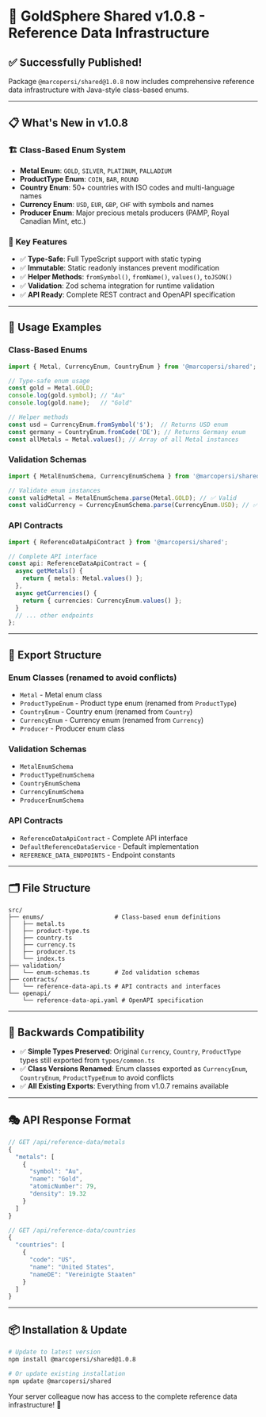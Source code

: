 # 🎯 GoldSphere Shared v1.0.8 - Reference Data Infrastructure

## ✅ **Successfully Published!** 

Package `@marcopersi/shared@1.0.8` now includes comprehensive reference data infrastructure with Java-style class-based enums.

---

## 📋 **What's New in v1.0.8**

### 🏗️ **Class-Based Enum System**
- **Metal Enum**: `GOLD`, `SILVER`, `PLATINUM`, `PALLADIUM`
- **ProductType Enum**: `COIN`, `BAR`, `ROUND`  
- **Country Enum**: 50+ countries with ISO codes and multi-language names
- **Currency Enum**: `USD`, `EUR`, `GBP`, `CHF` with symbols and names
- **Producer Enum**: Major precious metals producers (PAMP, Royal Canadian Mint, etc.)

### 🔧 **Key Features**
- ✅ **Type-Safe**: Full TypeScript support with static typing
- ✅ **Immutable**: Static readonly instances prevent modification
- ✅ **Helper Methods**: `fromSymbol()`, `fromName()`, `values()`, `toJSON()`
- ✅ **Validation**: Zod schema integration for runtime validation
- ✅ **API Ready**: Complete REST contract and OpenAPI specification

---

## 🚀 **Usage Examples**

### **Class-Based Enums**
```typescript
import { Metal, CurrencyEnum, CountryEnum } from '@marcopersi/shared';

// Type-safe enum usage
const gold = Metal.GOLD;
console.log(gold.symbol); // "Au"
console.log(gold.name);   // "Gold"

// Helper methods
const usd = CurrencyEnum.fromSymbol('$');  // Returns USD enum
const germany = CountryEnum.fromCode('DE'); // Returns Germany enum
const allMetals = Metal.values(); // Array of all Metal instances
```

### **Validation Schemas**
```typescript
import { MetalEnumSchema, CurrencyEnumSchema } from '@marcopersi/shared';

// Validate enum instances
const validMetal = MetalEnumSchema.parse(Metal.GOLD); // ✅ Valid
const validCurrency = CurrencyEnumSchema.parse(CurrencyEnum.USD); // ✅ Valid
```

### **API Contracts**
```typescript
import { ReferenceDataApiContract } from '@marcopersi/shared';

// Complete API interface
const api: ReferenceDataApiContract = {
  async getMetals() {
    return { metals: Metal.values() };
  },
  async getCurrencies() {
    return { currencies: CurrencyEnum.values() };
  }
  // ... other endpoints
};
```

---

## 📁 **Export Structure**

### **Enum Classes** (renamed to avoid conflicts)
- `Metal` - Metal enum class
- `ProductTypeEnum` - Product type enum (renamed from `ProductType`)
- `CountryEnum` - Country enum (renamed from `Country`) 
- `CurrencyEnum` - Currency enum (renamed from `Currency`)
- `Producer` - Producer enum class

### **Validation Schemas**
- `MetalEnumSchema`
- `ProductTypeEnumSchema` 
- `CountryEnumSchema`
- `CurrencyEnumSchema`
- `ProducerEnumSchema`

### **API Contracts**
- `ReferenceDataApiContract` - Complete API interface
- `DefaultReferenceDataService` - Default implementation
- `REFERENCE_DATA_ENDPOINTS` - Endpoint constants

---

## 🗂️ **File Structure**

```
src/
├── enums/                    # Class-based enum definitions
│   ├── metal.ts
│   ├── product-type.ts
│   ├── country.ts
│   ├── currency.ts
│   ├── producer.ts
│   └── index.ts
├── validation/
│   └── enum-schemas.ts       # Zod validation schemas
├── contracts/
│   └── reference-data-api.ts # API contracts and interfaces
└── openapi/
    └── reference-data-api.yaml # OpenAPI specification
```

---

## 🔄 **Backwards Compatibility**

- ✅ **Simple Types Preserved**: Original `Currency`, `Country`, `ProductType` types still exported from `types/common.ts`
- ✅ **Class Versions Renamed**: Enum classes exported as `CurrencyEnum`, `CountryEnum`, `ProductTypeEnum` to avoid conflicts
- ✅ **All Existing Exports**: Everything from v1.0.7 remains available

---

## 🎭 **API Response Format**

```typescript
// GET /api/reference-data/metals
{
  "metals": [
    {
      "symbol": "Au",
      "name": "Gold",
      "atomicNumber": 79,
      "density": 19.32
    }
  ]
}

// GET /api/reference-data/countries  
{
  "countries": [
    {
      "code": "US",
      "name": "United States",
      "nameDE": "Vereinigte Staaten"
    }
  ]
}
```

---

## 📦 **Installation & Update**

```bash
# Update to latest version
npm install @marcopersi/shared@1.0.8

# Or update existing installation
npm update @marcopersi/shared
```

Your server colleague now has access to the complete reference data infrastructure! 🎉
